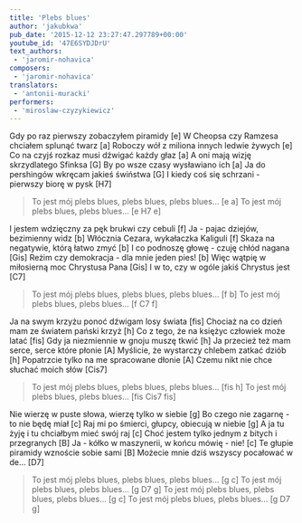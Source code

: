 ```yaml
---
title: 'Plebs blues'
author: 'jakubkwa'
pub_date: '2015-12-12 23:27:47.297789+00:00'
youtube_id: '47E6SYDJDrU'
text_authors:
 - 'jaromir-nohavica'
composers:
 - 'jaromir-nohavica'
translators:
 - 'antonii-muracki'
performers:
 - 'miroslaw-czyzykiewicz'
---
```


Gdy po raz pierwszy zobaczyłem piramidy [e]
W Cheopsa czy Ramzesa chciałem splunąć twarz [a]
Roboczy wół z miliona innych ledwie żywych [e]
Co na czyjś rozkaz musi dźwigać każdy głaz [a]
A oni mają wizję skrzydlatego Sfinksa [G]
By po wsze czasy wysławiano ich [a]
Ja do pershingów wkręcam jakieś świństwa [G]
I kiedy coś się schrzani - pierwszy biorę w pysk [H7]

>To jest mój plebs blues, plebs blues, plebs blues... [e a]
>To jest mój plebs blues, plebs blues... [e H7 e]

I jestem wdzięczny za pęk brukwi czy cebuli [f]
Ja - pajac dziejów, bezimienny widz [b]
Włócznia Cezara, wykałaczka Kaliguli [f]
Skaza na negatywie, którą łatwo zmyć [b]
I co podnoszę głowę - czuję chłód nagana [Gis]
Reżim czy demokracja - dla mnie jeden pies! [b]
Więc wątpię w miłosierną moc Chrystusa Pana [Gis]
I w to, czy w ogóle jakiś Chrystus jest [C7]

>To jest mój plebs blues, plebs blues, plebs blues... [f b]
>To jest mój plebs blues, plebs blues... [f C7 f]

Ja na swym krzyżu ponoć dźwigam losy świata [fis]
Chociaż na co dzień mam ze światem pański krzyż [h]
Co z tego, że na księżyc człowiek może latać [fis]
Gdy ja niezmiennie w gnoju muszę tkwić [h]
Ja przecież też mam serce, serce które płonie [A]
Myślicie, że wystarczy chlebem zatkać dziób [h]
Popatrzcie tylko na me spracowane dłonie [A]
Czemu nikt nie chce słuchać moich słów [Cis7]

>To jest mój plebs blues, plebs blues, plebs blues... [fis h]
>To jest mój plebs blues, plebs blues... [fis Cis7 fis]

Nie wierzę w puste słowa, wierzę tylko w siebie [g]
Bo czego nie zagarnę - to nie będę miał [c]
Raj mi po śmierci, głupcy, obiecują w niebie [g]
A ja tu żyję i tu chciałbym mieć swój raj [c]
Choć jestem tylko jednym z bitych i przegranych [B]
Ja - kółko w maszynerii, w końcu mówię - nie! [c]
Te głupie piramidy wznoście sobie sami [B]
Możecie mnie dziś wszyscy pocałować w de... [D7]

>To jest mój plebs blues, plebs blues, plebs blues... [g c]
>To jest mój plebs blues, plebs blues... [g D7 g]
>To jest mój plebs blues, plebs blues, plebs blues... [g c]
>To jest mój plebs blues, plebs blues... [g D7 g]